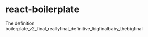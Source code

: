 # react-boilerplate
The definition boilerplate_v2_final_reallyfinal_definitive_bigfinalbaby_thebigfinal
